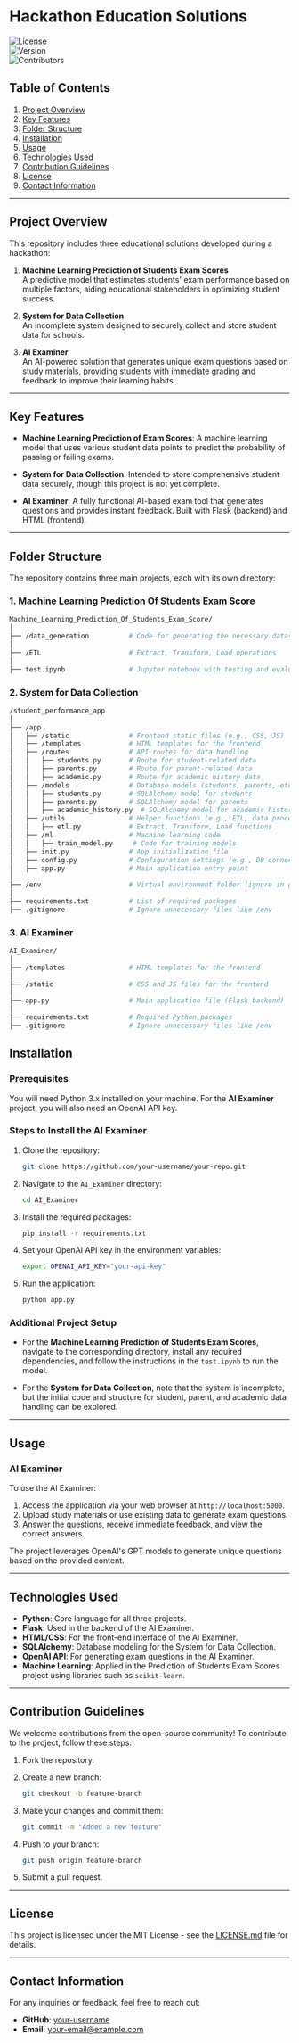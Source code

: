 # Hackathon Education Solutions

![License](https://img.shields.io/badge/license-MIT-blue.svg)  
![Version](https://img.shields.io/badge/version-1.0.0-brightgreen.svg)  
![Contributors](https://img.shields.io/github/contributors/your-repo.svg)

## Table of Contents
1. [Project Overview](#project-overview)
2. [Key Features](#key-features)
3. [Folder Structure](#folder-structure)
4. [Installation](#installation)
5. [Usage](#usage)
6. [Technologies Used](#technologies-used)
7. [Contribution Guidelines](#contribution-guidelines)
8. [License](#license)
9. [Contact Information](#contact-information)

---

## Project Overview

This repository includes three educational solutions developed during a hackathon:

1. **Machine Learning Prediction of Students Exam Scores**  
   A predictive model that estimates students' exam performance based on multiple factors, aiding educational stakeholders in optimizing student success.
   
2. **System for Data Collection**  
   An incomplete system designed to securely collect and store student data for schools.

3. **AI Examiner**  
   An AI-powered solution that generates unique exam questions based on study materials, providing students with immediate grading and feedback to improve their learning habits.

---

## Key Features

- **Machine Learning Prediction of Exam Scores**: A machine learning model that uses various student data points to predict the probability of passing or failing exams.
  
- **System for Data Collection**: Intended to store comprehensive student data securely, though this project is not yet complete.
  
- **AI Examiner**: A fully functional AI-based exam tool that generates questions and provides instant feedback. Built with Flask (backend) and HTML (frontend).

---

## Folder Structure

The repository contains three main projects, each with its own directory:

### 1. Machine Learning Prediction Of Students Exam Score

```bash
Machine_Learning_Prediction_Of_Students_Exam_Score/
│
├── /data_generation          # Code for generating the necessary datasets
│
├── /ETL                      # Extract, Transform, Load operations
│
├── test.ipynb                # Jupyter notebook with testing and evaluation
```

### 2. System for Data Collection
```bash
/student_performance_app
│
├── /app
│   ├── /static               # Frontend static files (e.g., CSS, JS)
│   ├── /templates            # HTML templates for the frontend
│   ├── /routes               # API routes for data handling
│   │   ├── students.py       # Route for student-related data
│   │   ├── parents.py        # Route for parent-related data
│   │   ├── academic.py       # Route for academic history data
│   ├── /models               # Database models (students, parents, etc.)
│   │   ├── students.py       # SQLAlchemy model for students
│   │   ├── parents.py        # SQLAlchemy model for parents
│   │   ├── academic_history.py  # SQLAlchemy model for academic history
│   ├── /utils                # Helper functions (e.g., ETL, data processing)
│   │   ├── etl.py            # Extract, Transform, Load functions
│   ├── /ml                   # Machine learning code
│   │   ├── train_model.py     # Code for training models
│   ├── init.py               # App initialization file
│   ├── config.py             # Configuration settings (e.g., DB connection)
│   ├── app.py                # Main application entry point
│
├── /env                      # Virtual environment folder (ignore in git)
│
├── requirements.txt          # List of required packages
├── .gitignore                # Ignore unnecessary files like /env
```

### 3. AI Examiner
```bash
AI_Examiner/
│
├── /templates                # HTML templates for the frontend
│
├── /static                   # CSS and JS files for the frontend
│
├── app.py                    # Main application file (Flask backend)
│
├── requirements.txt          # Required Python packages
├── .gitignore                # Ignore unnecessary files like /env
```
## Installation

### Prerequisites
You will need Python 3.x installed on your machine. For the **AI Examiner** project, you will also need an OpenAI API key.

### Steps to Install the AI Examiner

1. Clone the repository:

    ```bash
    git clone https://github.com/your-username/your-repo.git
    ```

2. Navigate to the `AI_Examiner` directory:

    ```bash
    cd AI_Examiner
    ```

3. Install the required packages:

    ```bash
    pip install -r requirements.txt
    ```

4. Set your OpenAI API key in the environment variables:

    ```bash
    export OPENAI_API_KEY="your-api-key"
    ```

5. Run the application:

    ```bash
    python app.py
    ```

### Additional Project Setup

- For the **Machine Learning Prediction of Students Exam Scores**, navigate to the corresponding directory, install any required dependencies, and follow the instructions in the `test.ipynb` to run the model.

- For the **System for Data Collection**, note that the system is incomplete, but the initial code and structure for student, parent, and academic data handling can be explored.

---

## Usage

### AI Examiner

To use the AI Examiner:

1. Access the application via your web browser at `http://localhost:5000`.
2. Upload study materials or use existing data to generate exam questions.
3. Answer the questions, receive immediate feedback, and view the correct answers.

The project leverages OpenAI's GPT models to generate unique questions based on the provided content.

---

## Technologies Used

- **Python**: Core language for all three projects.
- **Flask**: Used in the backend of the AI Examiner.
- **HTML/CSS**: For the front-end interface of the AI Examiner.
- **SQLAlchemy**: Database modeling for the System for Data Collection.
- **OpenAI API**: For generating exam questions in the AI Examiner.
- **Machine Learning**: Applied in the Prediction of Students Exam Scores project using libraries such as `scikit-learn`.

---

## Contribution Guidelines

We welcome contributions from the open-source community! To contribute to the project, follow these steps:

1. Fork the repository.
2. Create a new branch:

    ```bash
    git checkout -b feature-branch
    ```

3. Make your changes and commit them:

    ```bash
    git commit -m "Added a new feature"
    ```

4. Push to your branch:

    ```bash
    git push origin feature-branch
    ```

5. Submit a pull request.

---

## License

This project is licensed under the MIT License - see the [LICENSE.md](LICENSE.md) file for details.

---

## Contact Information

For any inquiries or feedback, feel free to reach out:

- **GitHub**: [your-username](https://github.com/your-username)
- **Email**: [your-email@example.com](mailto:your-email@example.com)
